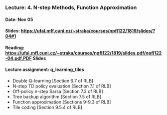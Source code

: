 ### Lecture: 4. N-step Methods, Function Approximation
#### Date: Nov 05
#### Slides: https://ufal.mff.cuni.cz/~straka/courses/npfl122/1819/slides/?04#1
#### Reading: https://ufal.mff.cuni.cz/~straka/courses/npfl122/1819/slides.pdf/npfl122-04.pdf,PDF Slides
#### Lecture assignment: q_learning_tiles

- Double Q-learning [Section 6.7 of RLB]
- N-step TD policy evaluation [Section 7.1 of RLB]
- Off-policy n-step Sarsa [Section 7.3 of RLB]
- Tree backup algorithm [Section 7.5 of RLB]
- Function approximation [Sections 9-9.3 of RLB]
- Tile coding [Section 9.5.4 of RLB]
